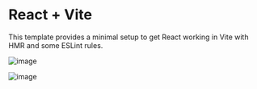 # React + Vite

This template provides a minimal setup to get React working in Vite with HMR and some ESLint rules.

![image](https://github.com/user-attachments/assets/1acb57ac-2811-4efa-a82f-6c57dd22846d)

![image](https://github.com/user-attachments/assets/376543fe-c83a-4bd0-bfa9-737cc697d407)
